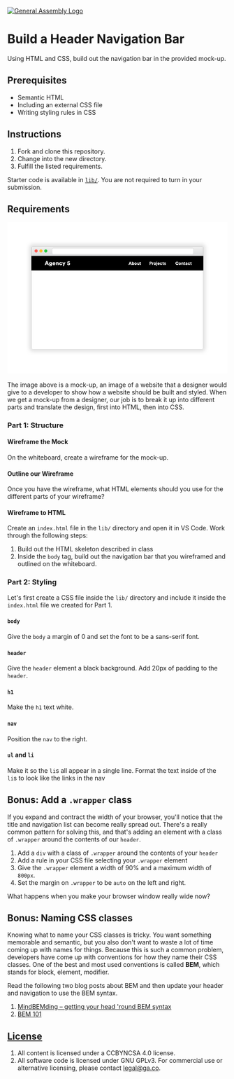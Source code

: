 [![General Assembly Logo](https://camo.githubusercontent.com/1a91b05b8f4d44b5bbfb83abac2b0996d8e26c92/687474703a2f2f692e696d6775722e636f6d2f6b6538555354712e706e67)](https://generalassemb.ly/education/web-development-immersive)

# Build a Header Navigation Bar

Using HTML and CSS, build out the navigation bar in the provided mock-up.

## Prerequisites

* Semantic HTML
* Including an external CSS file
* Writing styling rules in CSS

## Instructions

1. Fork and clone this repository.
1. Change into the new directory.
1. Fulfill the listed requirements.

Starter code is available in [`lib/`](lib/). You are not required to turn in
your submission.

## Requirements

![Nav bar mock](lib/nav-bar.png)

The image above is a mock-up, an image of a website that a designer would give
to a developer to show how a website should be built and styled. When we get
a mock-up from a designer, our job is to break it up into different parts and
translate the design, first into HTML, then into CSS.

### Part 1: Structure

#### Wireframe the Mock

On the whiteboard, create a wireframe for the mock-up.

#### Outline our Wireframe

Once you have the wireframe, what HTML elements should you use for the different
parts of your wireframe?

#### Wireframe to HTML

Create an `index.html` file in the `lib/` directory and open it in VS Code. Work
through the following steps:

1. Build out the HTML skeleton described in class
1. Inside the `body` tag, build out the navigation bar that you wireframed and
   outlined on the whiteboard.

### Part 2: Styling

Let's first create a CSS file inside the `lib/` directory and include it inside
the `index.html` file we created for Part 1.

#### `body`

Give the `body` a margin of 0 and set the font to be a sans-serif font.

#### `header`

Give the `header` element a black background. Add 20px of padding to the
`header`.

#### `h1`

Make the `h1` text white.

#### `nav`

Position the `nav` to the right.

#### `ul` and `li`

Make it so the `li`s all appear in a single line. Format the text inside of the
`li`s to look like the links in the nav

## Bonus: Add a `.wrapper` class

If you expand and contract the width of your browser, you'll notice that the
title and navigation list can become really spread out. There's a really common
pattern for solving this, and that's adding an element with a class of
`.wrapper` around the contents of our `header`.

1. Add a `div` with a class of `.wrapper` around the contents of your `header`
1. Add a rule in your CSS file selecting your `.wrapper` element
1. Give the `.wrapper` element a width of 90% and a maximum width of `800px`.
1. Set the margin on `.wrapper` to be `auto` on the left and right.

What happens when you make your browser window really wide now?

## Bonus: Naming CSS classes

Knowing what to name your CSS classes is tricky. You want something memorable
and semantic, but you also don't want to waste a lot of time coming up with
names for things. Because this is such a common problem, developers have come up
with conventions for how they name their CSS classes. One of the best and most
used conventions is called **BEM**, which stands for block, element, modifier.

Read the following two blog posts about BEM and then update your header and
navigation to use the BEM syntax.

1. [MindBEMding – getting your head 'round BEM syntax](https://csswizardry.com/2013/01/mindbemding-getting-your-head-round-bem-syntax/)
1. [BEM 101](https://css-tricks.com/bem-101/)

## [License](LICENSE)

1.  All content is licensed under a CC­BY­NC­SA 4.0 license.
1.  All software code is licensed under GNU GPLv3. For commercial use or
    alternative licensing, please contact legal@ga.co.
